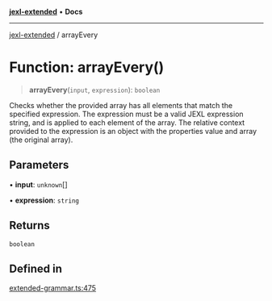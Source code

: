 [**jexl-extended**](../README.md) • **Docs**

***

[jexl-extended](../README.md) / arrayEvery

# Function: arrayEvery()

> **arrayEvery**(`input`, `expression`): `boolean`

Checks whether the provided array has all elements that match the specified expression.
The expression must be a valid JEXL expression string, and is applied to each element of the array.
The relative context provided to the expression is an object with the properties value and array (the original array).

## Parameters

• **input**: `unknown`[]

• **expression**: `string`

## Returns

`boolean`

## Defined in

[extended-grammar.ts:475](https://github.com/nikoraes/jexl-extended/blob/0f5e836bd796a7ceb7bc07f325b2ca770e2551a1/src/extended-grammar.ts#L475)

